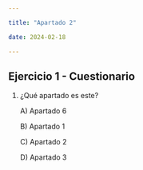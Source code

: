 ```yaml
---

title: "Apartado 2"

date: 2024-02-18

---
```



## Ejercicio 1 - Cuestionario

1. ¿Qué apartado es este?

   A) Apartado 6

   B) Apartado 1

   C) Apartado 2

   D) Apartado 3
